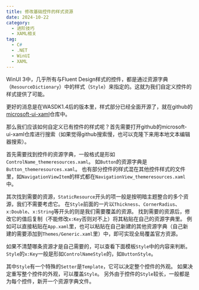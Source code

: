 ```yaml
---
title: 修改基础控件的样式资源
date: 2024-10-22
category:
  - 进阶技巧
  - XAML相关
tag:
  - C#
  - .NET
  - WinUI
  - XAML
---
```


WinUI 3中，几乎所有与Fluent Design样式的控件，都是通过资源字典（`ResourceDictionary`）中的样式（`Style`）来指定的。这就为我们自定义控件的样式提供了可能。

更好的消息是在WASDK1.4后的版本里，样式部分已经全面开源了，就在github的[microsoft-ui-xaml](https://github.com/microsoft/microsoft-ui-xaml)仓库中。

那么我们应该如何自定义已有控件的样式呢？首先需要打开github的microsoft-ui-xaml仓库进行搜索（如果觉得github搜索慢，也可以克隆下来用本地文本编辑器搜索）。

首先需要找到控件的资源字典，一般格式是形如`ControlName_themeresources.xaml`。
如`Button`的资源字典是`Button_themeresources.xaml`。
也有部分控件的样式混在其他控件样式的文件里，如`NavigationViewItem`的样式都在`NavigationView_themeresources.xaml`中。

其次找到需要的资源，`StaticResource`开头的项一般是按明暗主题整合的多个资源，我们不需要考虑它。
在`Style`前面的一片以`Thickness`、`CornerRadius`、`x:Double`、`x:String`等开头的则是我们需要覆盖的资源。
找到需要的资源后，修改它的值后复制（不能修改`x:Key`否则对不上）将其粘贴在自己的资源字典里。
例如可以直接粘贴在`App.xaml`里，也可以粘贴在自己新建的其他资源字典（自己新建的需要添加到`Themes/Generic.xaml`里）中，即可实现全局覆盖官方资源。

如果不清楚哪条资源才是自己需要的，可以查看下面模板`Style`中的内容来判断。
`Style`的`x:Key`一般是形如`ControlNameStyle`的，如`ButtonStyle`。

其中`Style`有一个特殊的`Setter`是`Template`，它可以决定整个控件的外观。
如果决定重写整个控件的外观，可以覆盖`Style`。
另外由于控件的`Style`较长，一般都是为每个控件，新开一个资源字典文件。
